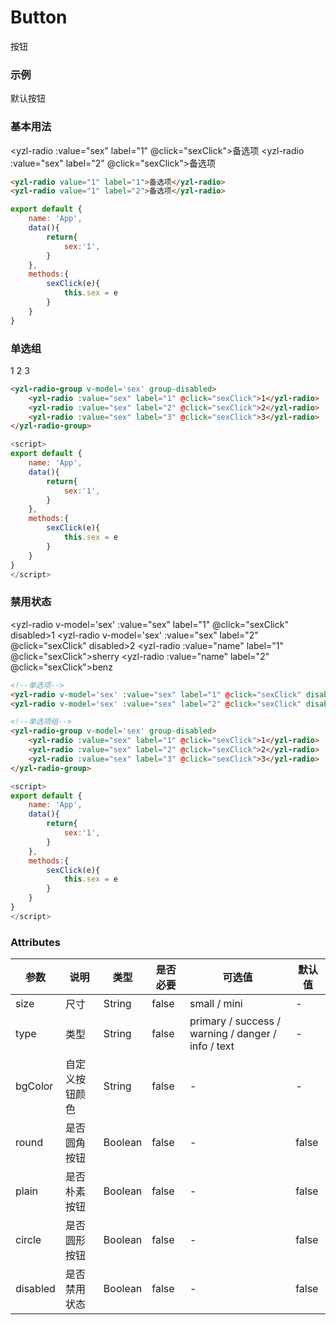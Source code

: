 # Button 
按钮

### 示例
<yzl-button style="margin-right:10px;">默认按钮</yzl-button>

### 基本用法
<script>
export default {
    name: 'App',
    data(){
        return{
            sex:'1',
        }
    },
    methods:{
        sexClick(e){
            this.sex = e
        }
    }
}
</script>
<yzl-radio :value="sex" label="1" @click="sexClick">备选项</yzl-radio>
<yzl-radio :value="sex" label="2" @click="sexClick">备选项</yzl-radio>


```html
<yzl-radio value="1" label="1">备选项</yzl-radio>
<yzl-radio value="1" label="2">备选项</yzl-radio>
```
```js
export default {
    name: 'App',
    data(){
        return{
            sex:'1',
        }
    },
    methods:{
        sexClick(e){
            this.sex = e
        }
    }
}
```

### 单选组
<script>
export default {
    name: 'App',
    data(){
        return{
            sex:'1',
        }
    },
    methods:{
        sexClick(e){
            this.sex = e
        }
    }
}
</script>
<yzl-radio-group v-model='sex'>
    <yzl-radio :value="sex" label="1" @click="sexClick">1</yzl-radio>
    <yzl-radio :value="sex" label="2" @click="sexClick">2</yzl-radio>
    <yzl-radio :value="sex" label="3" @click="sexClick">3</yzl-radio>
</yzl-radio-group>

```html
<yzl-radio-group v-model='sex' group-disabled>
    <yzl-radio :value="sex" label="1" @click="sexClick">1</yzl-radio>
    <yzl-radio :value="sex" label="2" @click="sexClick">2</yzl-radio>
    <yzl-radio :value="sex" label="3" @click="sexClick">3</yzl-radio>
</yzl-radio-group>
```
```js 
<script>
export default {
    name: 'App',
    data(){
        return{
            sex:'1',
        }
    },
    methods:{
        sexClick(e){
            this.sex = e
        }
    }
}
</script>
```

### 禁用状态
<script>
export default {
    name: 'App',
    data(){
        return{
            sex:'1',
            name:'sherry'
        }
    },
    methods:{
        sexClick(e){
            this.sex = e
        }
    }
}
</script>
<yzl-radio v-model='sex' :value="sex" label="1" @click="sexClick" disabled>1</yzl-radio>
<yzl-radio v-model='sex' :value="sex" label="2" @click="sexClick" disabled>2</yzl-radio>
<yzl-radio-group v-model='name' group-disabled>
    <yzl-radio :value="name" label="1" @click="sexClick">sherry</yzl-radio>
    <yzl-radio :value="name" label="2" @click="sexClick">benz</yzl-radio>
</yzl-radio-group>

```html
<!--单选项-->
<yzl-radio v-model='sex' :value="sex" label="1" @click="sexClick" disabled>备选项1</yzl-radio>
<yzl-radio v-model='sex' :value="sex" label="2" @click="sexClick" disabled>备选项2</yzl-radio>

<!--单选项组-->
<yzl-radio-group v-model='sex' group-disabled>
    <yzl-radio :value="sex" label="1" @click="sexClick">1</yzl-radio>
    <yzl-radio :value="sex" label="2" @click="sexClick">2</yzl-radio>
    <yzl-radio :value="sex" label="3" @click="sexClick">3</yzl-radio>
</yzl-radio-group>
```
```js
<script>
export default {
    name: 'App',
    data(){
        return{
            sex:'1',
        }
    },
    methods:{
        sexClick(e){
            this.sex = e
        }
    }
}
</script>
```





### Attributes
| 参数 | 说明 |类型 | 是否必要 | 可选值 | 默认值 |
| --- | --- | --- |   ---   |  ---  |  ---  |
| size | 尺寸 |String | false | small / mini | - |
| type | 类型 |String | false | primary / success / warning / danger / info / text | - |
| bgColor | 自定义按钮颜色 |String | false | - | - |
| round | 是否圆角按钮 |Boolean | false | - | false |
| plain | 是否朴素按钮 |Boolean | false | - | false |
| circle | 是否圆形按钮 |Boolean | false | - | false |
| disabled | 是否禁用状态 |Boolean | false | - | false |